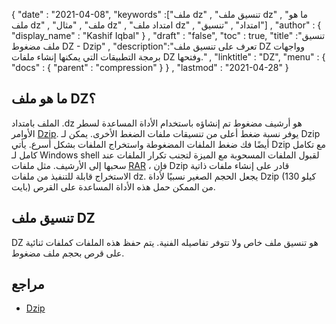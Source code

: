 {
  "date" : "2021-04-08",
  "keywords" :["ملف dz" , "تنسيق ملف dz" , "ما هو ملف dz" , "ملف" , "مثال dz" , "امتداد ملف dz" , "امتداد" , "تنسيق"] ,
  "author" : {
    "display_name" : "Kashif Iqbal"
} ,
  "draft" : "false",
  "toc" : true,
  "title" :"تنسيق ملف مضغوط DZ - Dzip" ,
  "description":"تعرف على تنسيق ملف DZ وواجهات برمجة التطبيقات التي يمكنها إنشاء ملفات DZ وفتحها." ,
  "linktitle" : "DZ",
  "menu" : {
    "docs" : {
      "parent" : "compression"
}
} ,
  "lastmod" : "2021-04-28"
}

## ما هو ملف DZ؟

الملف بامتداد .dz هو أرشيف مضغوط تم إنشاؤه باستخدام الأداة المساعدة لسطر الأوامر [Dzip](http://speeddemosarchive.com/dzip/). يوفر نسبة ضغط أعلى من تنسيقات ملفات الضغط الأخرى. يمكن لـ Dzip أيضًا فك ضغط الملفات المضغوطة واستخراج الملفات بشكل أسرع. يأتي Dzip مع تكامل كامل لـ Windows shell لقبول الملفات المسحوبة مع الميزة لتجنب تكرار الملفات عند سحبها إلى الأرشيف. مثل ملفات [RAR](/ar/compression/rar/) ، فإن Dzip قادر على إنشاء ملفات ذاتية الاستخراج قابلة للتنفيذ من ملفات dz. يجعل الحجم الصغير نسبيًا لأداة Dzip (130 كيلو بايت) من الممكن حمل هذه الأداة المساعدة على القرص.

## تنسيق ملف DZ

DZ هو تنسيق ملف خاص ولا تتوفر تفاصيله الفنية. يتم حفظ هذه الملفات كملفات ثنائية على قرص بحجم ملف مضغوط.

## مراجع

* [Dzip](http://speeddemosarchive.com/dzip/)

